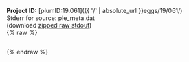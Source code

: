**Project ID:** [plumID:19.061]({{ '/' | absolute_url }}eggs/19/061/)  
Stderr for source:  ple_meta.dat   
(download [zipped raw stdout](ple_meta.dat.plumed_master.stdout.txt.zip))  
{% raw %}
<pre>
</pre>
{% endraw %}
